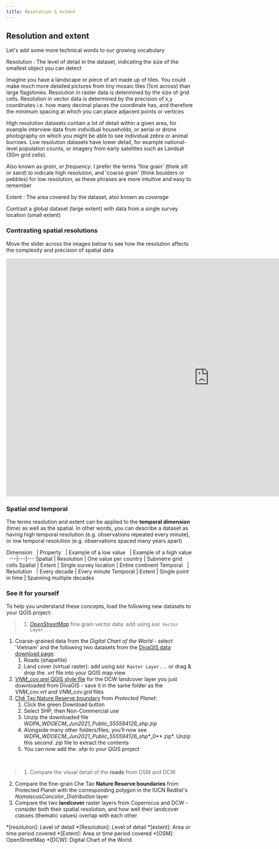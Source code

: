 ```yaml
---
title: Resolution & extent
---
```


## Resolution and extent

Let's add some more technical words to our growing vocabulary

Resolution
: The level of detail in the dataset, indicating the size of the smallest object you can detect

Imagine you have a landscape or piece of art made up of tiles.  You could make much more detailed pictures from tiny mosaic tiles (1cm across) than large flagstones.  Resolution in raster data is determined by the size of grid cells.  Resolution in vector data is determined by the precision of x,y coordinates i.e. how many decimal places the coordinate has, and therefore the minimum spacing at which you can place adjacent points or vertices

High resolution datasets contain a lot of detail within a given area, for example interview data from individual households, or aerial or drone photography on which you might be able to see individual zebra or animal burrows.  Low resolution datasets have lower detail, for example national-level population counts, or imagery from early satellites such as Landsat (30m grid cells). 

Also known as *grain*, or *frequency*.  I prefer the terms 'fine grain' (think silt or sand) to indicate high resolution, and 'coarse grain' (think boulders or pebbles) for low resolution, as these phrases are more intuitive and easy to remember

Extent
: The area covered by the dataset, also known as *coverage*

Contrast a global dataset (large extent) with data from a single survey location (small extent)

### Contrasting spatial resolutions

Move the slider across the images below to see how the resolution affects the complexity and precision of spatial data

<iframe src="https://verdantlearn.h5p.com/content/1291357976659369267/embed" width="1088" height="637" frameborder="0" allowfullscreen="allowfullscreen" allow="geolocation *; microphone *; camera *; midi *; encrypted-media *"></iframe><script src="https://verdantlearn.h5p.com/js/h5p-resizer.js" charset="UTF-8"></script>

### Spatial *and* temporal 

The terms resolution and extent can be applied to the **temporal dimension** (time) as well as the spatial.  In other words, you can describe a dataset as having high temporal resolution (e.g. observations repeated every minute), or low temporal resolution (e.g. observations spaced many years apart)

Dimension  &nbsp; | Property  &nbsp; | Example of a low value &nbsp; | Example of a high value &nbsp; 
---|---|---
Spatial | Resolution | One value per country | Submetre grid cells
Spatial  | Extent | Single survey location | Entire continent
Temporal &nbsp; | Resolution &nbsp; | Every decade | Every minute
Temporal | Extent | Single point in time | Spanning multiple decades


### See it for yourself

To help you understand these concepts, load the following new datasets to your QGIS project:

> 1. <a href="{{site.baseurl}}/src/datasets/OpenStreetMap_CheTao.osm" download>*OpenStreetMap*</a> fine grain vector data: add using `Add Vector Layer...`
1. Coarse-grained data from the *Digital Chart of the World* - select 'Vietnam' and the following two datasets from the [DivaGIS data download page](https://diva-gis.org/gdata):
   1. Roads (shapefile)
   2. Land cover (virtual raster): add using `Add Raster Layer...` or drag & drop the *.vrt* file into your QGIS map view
2. <a href="{{site.baseurl}}/src/datasets/VNM_cov.qml" download>*VNM_cov.qml* QGIS style file</a> for the DCW landcover layer you just downloaded from DivaGIS - save it in the same folder as the *VNM_cov.vrt* and *VNM_cov.grd* files
3. [Chế Tạo Nature Reserve boundary](https://www.protectedplanet.net/555594126) from *Protected Planet*:
   1. Click the green Download button
   2. Select SHP, then Non-Commercial use
   3. Unzip the downloaded file *WDPA_WDOECM_Jun2021_Public_555594126_shp.zip*
   4. Alongside many other folders/files, you’ll now see *WDPA_WDOECM_Jun2021_Public_555594126_shp**_0**.zip*. Unzip this second *.zip* file to extract the contents
   5. You can now add the *.shp* to your QGIS project

<br>

> 1. Compare the visual detail of the **roads** from OSM and DCW
2. Compare the fine-grain Che Tao **Nature Reserve boundaries** from Protected Planet with the corresponding polygon in the IUCN Redlist's *NomascusConcolor_Distribution* layer
3. Compare the two **landcover** raster layers from Copernicus and DCW - consider both their spatial resolution, and how well their landcover classes (thematic values) overlap with each other


<!-- 2. Natural Earth -->
<!-- Information about [Natural Earth](http://www.naturalearthdata.com/) -->


<!-- ### Discuss

> How would you describe this in your own words?  Share below?  Give examples? -->


*[resolution]: Level of detail
*[Resolution]: Level of detail
*[extent]: Area or time period covered
*[Extent]: Area or time period covered
*[OSM]: OpenStreetMap
*[DCW]: Digital Chart of the World
